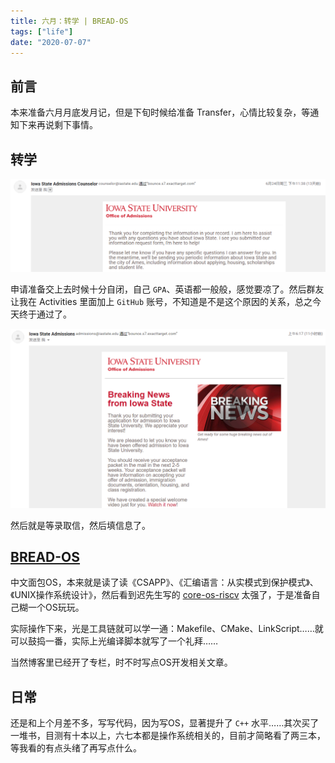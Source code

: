 ```yaml
---
title: 六月：转学 | BREAD-OS
tags: ["life"]
date: "2020-07-07"
---
```

## 前言

本来准备六月月底发月记，但是下旬时候给准备 Transfer，心情比较复杂，等通知下来再说剩下事情。

## 转学

![Transfer](./1.png)

申请准备交上去时候十分自闭，自己 `GPA`、英语都一般般，感觉要凉了。然后群友让我在 Activities 里面加上 `GitHub` 账号，不知道是不是这个原因的关系，总之今天终于通过了。

![Transfer](./2.png)

然后就是等录取信，然后填信息了。

## [BREAD-OS](https://github.com/Himself65/bread-os)

中文面包OS，本来就是读了读《CSAPP》、《汇编语言：从实模式到保护模式》、《UNIX操作系统设计》，然后看到迟先生写的 [core-os-riscv](https://github.com/skyzh/core-os-riscv) 太强了，于是准备自己糊一个OS玩玩。

实际操作下来，光是工具链就可以学一通：Makefile、CMake、LinkScript……就可以鼓捣一番，实际上光编译脚本就写了一个礼拜……

当然博客里已经开了专栏，时不时写点OS开发相关文章。

## 日常

还是和上个月差不多，写写代码，因为写OS，显著提升了 `C++` 水平……其次买了一堆书，目测有十本以上，六七本都是操作系统相关的，目前才简略看了两三本，等我看的有点头绪了再写点什么。
